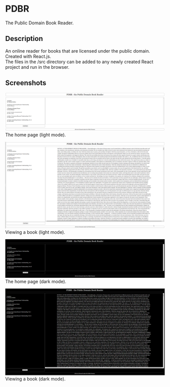 # PDBR
The Public Domain Book Reader.

## Description
An online reader for books that are licensed under the public domain. Created with React.js.  
The files in the /src directory can be added to any newly created React project and run in the browser.

## Screenshots

![Screenshot 1](/code/images/reader1.png)  
The home page (light mode).

![Screenshot 2](/code/images/reader2.png)  
Viewing a book (light mode).

![Screenshot 3](/code/images/reader3.png)  
The home page (dark mode).

![Screenshot 4](/code/images/reader4.png)  
Viewing a book (dark mode).
